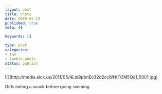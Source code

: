 ```yaml
--- 
layout: post
title: Photo
date: 2009-05-29
published: true
meta: {}

keywords: []

type: post
categories: 
- fun
- tumble-photo
status: publish
---
```

<div class="figure">            ![](http://media.eick.us/2011/05/4Lbi8pbnEo32d2ccWHtTOM5Qo1_5001.jpg)        </div>

Girls eating a snack before going swiming.

